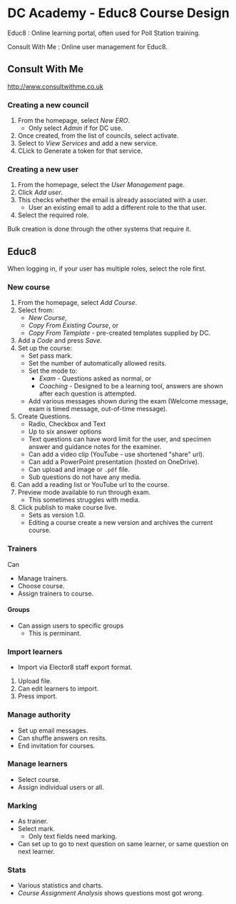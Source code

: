 # DC Academy - Educ8 Course Design

Educ8
: Online learning portal, often used for Poll Station training.

Consult With Me
: Online user management for Educ8.

## Consult With Me

http://www.consultwithme.co.uk

### Creating a new council

1. From the homepage, select *New ERO*.
    * Only select *Admin* if for DC use.
1. Once created, from the list of councils, select activate.
1. Select to *View Services* and add a new service.
1. CLick to Generate a token for that service.

### Creating a new user

1. From the homepage, select the *User Management* page.
1. Click *Add user*.
1. This checks whether the email is already associated with  a user.
    * User an existing email to add a different role to the that user.
1. Select the required role.

Bulk creation is done through the other systems that require it.

## Educ8

When logging in, if your user has multiple roles, select the role first.

### New course

1. From the homepage, select *Add Course*.
1. Select from:
    * *New Course*,
    * *Copy From Existing Course*, or
    * *Copy From Template* - pre-created templates supplied by DC.
1. Add a *Code* and press *Save*.
1. Set up the course:
    * Set pass mark.
    * Set the number of automatically allowed resits.
    * Set the mode to:
      * *Exam* - Questions asked as normal, or
      * *Coaching* - Designed to be a learning tool, answers are shown after each question is attempted.
    * Add various messages shown during the exam (Welcome message, exam is timed message, out-of-time message).
1. Create Questions.
    * Radio, Checkbox and Text
    * Up to six answer options
    * Text questions can have word limit for the user, and specimen answer and guidance notes for the examiner.
    * Can add a video clip (YouTube - use shortened "share" url).
    * Can add a PowerPoint presentation (hosted on OneDrive).
    * Can upload and image or `.pdf` file.
    * Sub questions do not have any media.
1. Can add a reading list or YouTube url to the course.
1. Preview mode available to run through exam.
    * This sometimes struggles with media.
1. Click publish to make course live.
    * Sets as version 1.0.
    * Editing a course create a new version and archives the current course.

### Trainers

Can

* Manage trainers.
* Choose course.
* Assign trainers to course.

#### Groups

* Can assign users to specific groups
  * This is perminant.

### Import learners

* Import via Elector8 staff export format.

1. Upload file.
1. Can edit learners to import.
1. Press import.

### Manage authority

* Set up email messages.
* Can shuffle answers on resits.
* End invitation for courses.

### Manage learners

* Select course.
* Assign individual users or all.

### Marking

* As trainer.
* Select mark.
  * Only text fields need marking.
* Can set up to go to next question on same learner, or same question on next learner.

### Stats

* Various statistics and charts.
* *Course Assignment Analysis* shows questions most got wrong.
